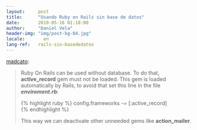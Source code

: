 ```yaml
---
layout:     post
title:      "Usando Ruby on Rails sin base de datos"
date:       2010-05-16 01:18:00
author:     "Daniel Vela"
header-img: "img/post-bg-04.jpg"
locale:       en
lang-ref:   rails-sin-basededatos
---
```


<p><a href="http://blog.veladan.org/post/45344135930/usando-ruby-on-rails-sin-base-de-datos" class="tumblr_blog">madcato</a>:</p>

<blockquote><p>Ruby On Rails can be used without database. To do that, <strong>active_record</strong> gem must not be loaded. This gem is loaded automatically by Rails, to avoid that set this line in the file <strong><em>enviroment.rb</em></strong>:</p>

{% highlight ruby %}
config.frameworks -= [:active_record]  
{% endhighlight %}

<p>This way we can deactivate other unneeded gems like <strong>action_mailer</strong>.</p></blockquote>

